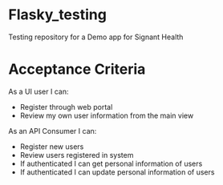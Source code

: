 # Flasky_testing
Testing repository for a Demo app for Signant Health


# Acceptance Criteria
As a UI user I can:

- Register through web portal
- Review my own user information from the main view

As an API Consumer I can:

- Register new users
- Review users registered in system
- If authenticated I can get personal information of users
- If authenticated I can update personal information of users
